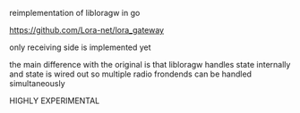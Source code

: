 reimplementation of libloragw in go

https://github.com/Lora-net/lora_gateway

only receiving side is implemented yet

the main difference with the original is that libloragw handles state internally and state is wired out so multiple radio frondends can be handled simultaneously

HIGHLY EXPERIMENTAL